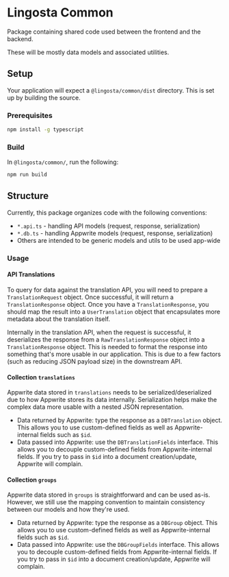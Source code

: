 # Lingosta Common
Package containing shared code used between the frontend and the backend.

These will be mostly data models and associated utilities.

## Setup
Your application will expect a `@lingosta/common/dist` directory. This is set up by building the source.

### Prerequisites
```bash
npm install -g typescript
```

### Build
In `@lingosta/common/`, run the following:
```bash
npm run build
```

## Structure
Currently, this package organizes code with the following conventions:
- `*.api.ts` - handling API models (request, response, serialization)
- `*.db.ts` - handling Appwrite models (request, response, serialization)
- Others are intended to be generic models and utils to be used app-wide

### Usage
#### API Translations
To query for data against the translation API, you will need to prepare a `TranslationRequest` object. Once successful, it will return a `TranslationResponse` object. Once you have a `TranslationResponse`, you should map the result into a `UserTranslation` object that encapsulates more metadata about the translation itself.

Internally in the translation API, when the request is successful, it deserializes the response from a `RawTranslationResponse` object into a `TranslationResponse` object. This is needed to format the response into something that's more usable in our application. This is due to a few factors (such as reducing JSON payload size) in the downstream API.

#### Collection `translations`
Appwrite data stored in `translations` needs to be serialized/deserialized due to how Appwrite stores its data internally. Serialization helps make the complex data more usable with a nested JSON representation.
- Data returned by Appwrite: type the response as a `DBTranslation` object. This allows you to use custom-defined fields as well as Appwrite-internal fields such as `$id`.
- Data passed into Appwrite: use the `DBTranslationFields` interface. This allows you to decouple custom-defined fields from Appwrite-internal fields. If you try to pass in `$id` into a document creation/update, Appwrite will complain.

#### Collection `groups`
Appwrite data stored in `groups` is straightforward and can be used as-is. However, we still use the mapping convention to maintain consistency between our models and how they're used.

- Data returned by Appwrite: type the response as a `DBGroup` object. This allows you to use custom-defined fields as well as Appwrite-internal fields such as `$id`.
- Data passed into Appwrite: use the `DBGroupFields` interface. This allows you to decouple custom-defined fields from Appwrite-internal fields. If you try to pass in `$id` into a document creation/update, Appwrite will complain.
